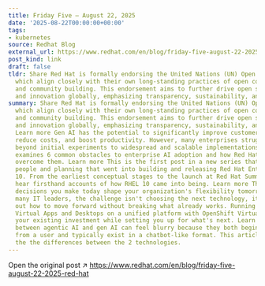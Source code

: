 ```yaml
---
title: Friday Five — August 22, 2025
date: '2025-08-22T00:00:00+00:00'
tags:
- kubernetes
source: Redhat Blog
external_url: https://www.redhat.com/en/blog/friday-five-august-22-2025-red-hat
post_kind: link
draft: false
tldr: Share Red Hat is formally endorsing the United Nations (UN) Open Source Principles,
  which align closely with their own long-standing practices of open collaboration
  and community building. This endorsement aims to further drive open source adoption
  and innovation globally, emphasizing transparency, sustainability, and accountability.
summary: Share Red Hat is formally endorsing the United Nations (UN) Open Source Principles,
  which align closely with their own long-standing practices of open collaboration
  and community building. This endorsement aims to further drive open source adoption
  and innovation globally, emphasizing transparency, sustainability, and accountability.
  Learn more Gen AI has the potential to significantly improve customer engagement,
  reduce costs, and boost productivity. However, many enterprises struggle to move
  beyond initial experiments to widespread and scalable implementations. This article
  examines 6 common obstacles to enterprise AI adoption and how Red Hat can help you
  overcome them. Learn more This is the first post in a new series that looks at the
  people and planning that went into building and releasing Red Hat Enterprise Linux
  10. From the earliest conceptual stages to the launch at Red Hat Summit 2025, we’ll
  hear firsthand accounts of how RHEL 10 came into being. Learn more The infrastructure
  decisions you make today shape your organization's flexibility tomorrow. But for
  many IT leaders, the challenge isn't choosing the next technology, it's figuring
  out how to move forward without breaking what already works. Running your Citrix
  Virtual Apps and Desktops on a unified platform with OpenShift Virtualization respects
  your existing investment while setting you up for what's next. Learn more The line
  between agentic AI and gen AI can feel blurry because they both begin with a prompt
  from a user and typically exist in a chatbot-like format. This article looks at
  the the differences between the 2 technologies.
---
```

Open the original post ↗ https://www.redhat.com/en/blog/friday-five-august-22-2025-red-hat

